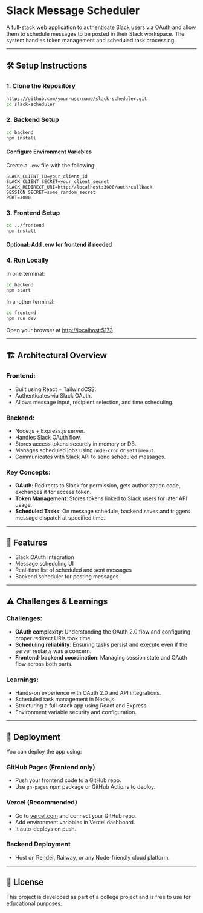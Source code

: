 # Slack Message Scheduler

A full-stack web application to authenticate Slack users via OAuth and allow them to schedule messages to be posted in their Slack workspace. The system handles token management and scheduled task processing.

---

## 🛠️ Setup Instructions

### 1. Clone the Repository
```bash
https://github.com/your-username/slack-scheduler.git
cd slack-scheduler
```

### 2. Backend Setup
```bash
cd backend
npm install
```

#### Configure Environment Variables
Create a `.env` file with the following:
```env
SLACK_CLIENT_ID=your_client_id
SLACK_CLIENT_SECRET=your_client_secret
SLACK_REDIRECT_URI=http://localhost:3000/auth/callback
SESSION_SECRET=some_random_secret
PORT=3000
```

### 3. Frontend Setup
```bash
cd ../frontend
npm install
```

#### Optional: Add .env for frontend if needed

### 4. Run Locally
In one terminal:
```bash
cd backend
npm start
```

In another terminal:
```bash
cd frontend
npm run dev
```

Open your browser at [http://localhost:5173](http://localhost:5173)

---

## 🏗️ Architectural Overview

### Frontend:
- Built using React + TailwindCSS.
- Authenticates via Slack OAuth.
- Allows message input, recipient selection, and time scheduling.

### Backend:
- Node.js + Express.js server.
- Handles Slack OAuth flow.
- Stores access tokens securely in memory or DB.
- Manages scheduled jobs using `node-cron` or `setTimeout`.
- Communicates with Slack API to send scheduled messages.

### Key Concepts:
- **OAuth**: Redirects to Slack for permission, gets authorization code, exchanges it for access token.
- **Token Management**: Stores tokens linked to Slack users for later API usage.
- **Scheduled Tasks**: On message schedule, backend saves and triggers message dispatch at specified time.

---

## 📌 Features
- Slack OAuth integration
- Message scheduling UI
- Real-time list of scheduled and sent messages
- Backend scheduler for posting messages

---

## ⚠️ Challenges & Learnings

### Challenges:
- **OAuth complexity**: Understanding the OAuth 2.0 flow and configuring proper redirect URIs took time.
- **Scheduling reliability**: Ensuring tasks persist and execute even if the server restarts was a concern.
- **Frontend-backend coordination**: Managing session state and OAuth flow across both parts.

### Learnings:
- Hands-on experience with OAuth 2.0 and API integrations.
- Scheduled task management in Node.js.
- Structuring a full-stack app using React and Express.
- Environment variable security and configuration.

---

## 🚀 Deployment

You can deploy the app using:

### GitHub Pages (Frontend only)
- Push your frontend code to a GitHub repo.
- Use `gh-pages` npm package or GitHub Actions to deploy.

### Vercel (Recommended)
- Go to [vercel.com](https://vercel.com) and connect your GitHub repo.
- Add environment variables in Vercel dashboard.
- It auto-deploys on push.

### Backend Deployment
- Host on Render, Railway, or any Node-friendly cloud platform.

---

## 📄 License
This project is developed as part of a college project and is free to use for educational purposes.
